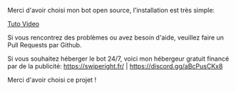 Merci d'avoir choisi mon bot open source, l'installation est très simple:

[Tuto Video](https://www.youtube.com/watch?v=NOnh1QAMqZc)

Si vous rencontrez des problèmes ou avez besoin d'aide, veuillez faire un Pull Requests par Github.

Si vous souhaitez héberger le bot 24/7, voici mon hébergeur gratuit financé par de la publicité: https://swiperight.fr/ | https://discord.gg/aBcPusCKx8

Merci d'avoir choisi ce projet !
